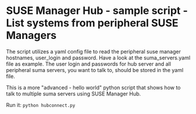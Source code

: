 # SUSE Manager Hub - sample script - List systems from peripheral SUSE Managers

The script utilizes a yaml config file to read the peripheral suse manager hostnames, user_login and password.
Have a look at the suma_servers.yaml file as example.
The user login and passwords for hub server and all peripheral suma servers, you want to talk to, should be stored in the yaml file.

This is a more "advanced - hello world" python script that shows how to talk to multiple suma servers using SUSE Manager Hub.

Run it:
```python hubconnect.py```

